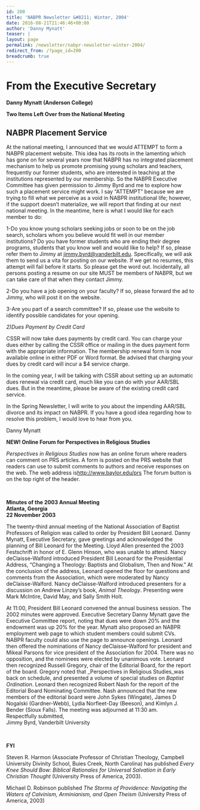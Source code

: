 ```yaml
---
id: 200
title: 'NABPR Newsletter &#8211; Winter, 2004'
date: 2016-08-21T21:46:46+00:00
author: 'Danny Mynatt'
teaser: |
layout: page
permalink: /newsletter/nabpr-newsletter-winter-2004/
redirect_from: /?page_id=200
breadcrumb: true
---
```

# **From the Executive Secretary**  
**Danny Mynatt (Anderson College)**

**Two Items Left Over from the National Meeting**

## NABPR Placement Service

At the national meeting, I announced that we would ATTEMPT to form a NABPR placement website. This idea has its roots in the lamenting which has gone on for several years now that NABPR has no integrated placement mechanism to help us promote promising young scholars and teachers, frequently our former students, who are interested in teaching at the institutions represented by our membership. So the NABPR Executive Committee has given permission to Jimmy Byrd and me to explore how such a placement service might work. I say &#8220;ATTEMPT&#8221; because we are trying to fill what we perceive as a void in NABPR institutional life; however, if the support doesn&#8217;t materialize, we will report that finding at our next national meeting. In the meantime, here is what I would like for each member to do:

1-Do you know young scholars seeking jobs or soon to be on the job search, scholars whom you believe would fit well in our member institutions? Do you have former students who are ending their degree programs, students that you know well and would like to help? If so, please refer them to Jimmy at jimmy.byrd@vanderbilt.edu. Specifically, we will ask them to send us a vita for posting on our website. If we get no resumes, this attempt will fail before it starts. So please get the word out. Incidentally, all persons posting a resume on our site MUST be members of NABPR, but we can take care of that when they contact Jimmy.

2-Do you have a job opening on your faculty? If so, please forward the ad to Jimmy, who will post it on the website.

3-Are you part of a search committee? If so, please use the website to identify possible candidates for your opening.

_2)Dues Payment by Credit Card_

CSSR will now take dues payments by credit card. You can charge your dues either by calling the CSSR office or mailing in the dues payment form with the appropriate information. The membership renewal form is now available online in either PDF or Word format. Be advised that charging your dues by credit card will incur a $4 service charge.

In the coming year, I will be talking with CSSR about setting up an automatic dues renewal via credit card, much like you can do with your AAR/SBL dues. But in the meantime, please be aware of the existing credit card service.

In the Spring Newsletter, I will write to you about the impending AAR/SBL divorce and its impact on NABPR. If you have a good idea regarding how to resolve this problem, I would love to hear from you.

Danny Mynatt

**NEW! Online Forum for Perspectives in Religious Studies**

_Perspectives in Religious Studies_ now has an online forum where readers can comment on PRS articles. A form is posted on the PRS website that readers can use to submit comments to authors and receive responses on the web. The web address is<a href="http://www.baylor.edu/prs" rel="nofollow">http://www.baylor.edu/prs</a> The forum button is on the top right of the header.

&nbsp;

**Minutes of the 2003 Annual Meeting**  
**Atlanta, Georgia  
22 November 2003**

The twenty-third annual meeting of the National Association of Baptist Professors of Religion was called to order by President Bill Leonard. Danny Mynatt, Executive Secretary, gave greetings and acknowledged the planning of Bill Leonard for the Meeting. Lloyd Allen presented the 2003 Festschrift in honor of E. Glenn Hinson, who was unable to attend. Nancy deClaisse-Walford introduced President Bill Leonard for the Presidential Address, &#8220;Changing a Theology: Baptists and Globalism, Then and Now.” At the conclusion of the address, Leonard opened the floor for questions and comments from the Association, which were moderated by Nancy deClaisse-Walford. Nancy deClaisse-Walford introduced presenters for a discussion on Andrew Linzey’s book, _Animal Theology_. Presenting were Mark McIntire, David May, and Sally Smith Holt.

At 11:00, President Bill Leonard convened the annual business session. The 2002 minutes were approved. Executive Secretary Danny Mynatt gave the Executive Committee report, noting that dues were down 20% and the endowment was up 20% for the year. Mynatt also proposed an NABPR employment web page to which student members could submit CVs. NABPR faculty could also use the page to announce openings. Leonard then offered the nominations of Nancy deClaisse-Walford for president and Mikeal Parsons for vice president of the Association for 2004. There was no opposition, and the nominees were elected by unanimous vote. Leonard then recognized Russell Gregory, chair of the Editorial Board, for the report of the board. Gregory noted that _Perspectives in Religious Studies_was back on schedule, and presented a volume of special studies on _Baptist Ordination_. Leonard then recognized Robert Nash for the report of the Editorial Board Nominating Committee. Nash announced that the new members of the editorial board were John Sykes (Wingate), James D Nogalski (Gardner-Webb), Lydia Norfleet-Day (Beeson), and Kimlyn J. Bender (Sioux Falls). The meeting was adjourned at 11:30 am.  
Respectfully submitted,  
Jimmy Byrd, Vanderbilt University

&nbsp;

**FYI**

Steven R. Harmon (Associate Professor of Christian Theology, Campbell University Divinity School, Buies Creek, North Carolina) has published _Every Knee Should Bow: Biblical Rationales for Universal Salvation in Early Christian Thought_ (University Press of America, 2003).

Michael D. Robinson published _The Storms of Providence: Navigating the Waters of Calvinism, Arminianism, and Open Theism_ (University Press of America, 2003)
